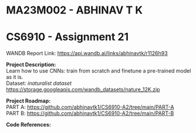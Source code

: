 # MA23M002 - ABHINAV T K
# CS6910 - Assignment 21
WANDB Report Link: https://api.wandb.ai/links/abhinavtk/r1126h93

**Project Description:** <br>
Learn how to use CNNs: train from scratch and finetune a pre-trained model as it is.  <br>
Dataset: *inaturalist dataset* https://storage.googleapis.com/wandb_datasets/nature_12K.zip

**Project Roadmap:** <br>
PART A: https://github.com/abhinavtk1/CS6910-A2/tree/main/PART-A    <br>
PART B: https://github.com/abhinavtk1/CS6910-A2/tree/main/PART-B    <br>

**Code References:**
